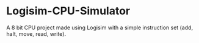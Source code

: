 # Logisim-CPU-Simulator
A 8 bit CPU project made using Logisim with a simple instruction set (add, halt, move, read, write). 
